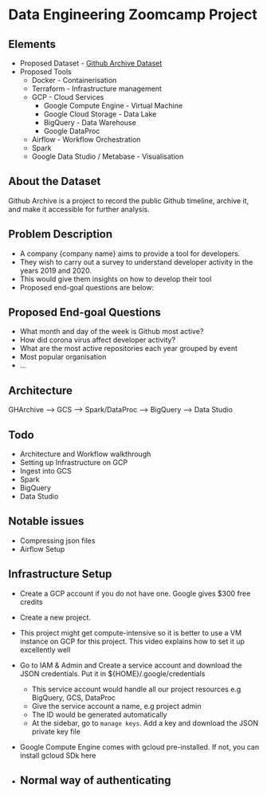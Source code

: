 # Data Engineering Zoomcamp Project

## Elements
- Proposed Dataset - [Github Archive Dataset](https://www.gharchive.org/)
- Proposed Tools
    - Docker - Containerisation
    - Terraform - Infrastructure management
    - GCP - Cloud Services
        - Google Compute Engine - Virtual Machine
        - Google Cloud Storage - Data Lake
        - BigQuery - Data Warehouse
        - Google DataProc
    - Airflow - Workflow Orchestration
    - Spark
    - Google Data Studio / Metabase - Visualisation

## About the Dataset
Github Archive is a project to record the public Github timeline, archive it, and make it accessible for further analysis.

## Problem Description
- A company {company name} aims to provide a tool for developers.
- They wish to carry out a survey to understand developer activity in the years 2019 and 2020.
- This would give them insights on how to develop their tool
- Proposed end-goal questions are below:

## Proposed End-goal Questions
- What month and day of the week is Github most active?
- How did corona virus affect developer activity?
- What are the most active repositories each year grouped by event
- Most popular organisation
- ... 

## Architecture
GHArchive -->  GCS --> Spark/DataProc --> BigQuery --> Data Studio

## Todo
- Architecture and Workflow walkthrough
- Setting up Infrastructure on GCP
- Ingest into GCS
- Spark
- BigQuery
- Data Studio

## Notable issues
- Compressing json files
- Airflow Setup


## Infrastructure Setup
- Create a GCP account if you do not have one. Google gives $300 free credits
- Create a new project.
- This project might get compute-intensive so it is better to use a VM instance on GCP for this project. This video explains how to set it up excellently well
- Go to IAM & Admin and Create a service account and download the JSON credentials. Put it in ${HOME}/.google/credentials
    - This service account would handle all our project resources e.g BigQuery, GCS, DataProc
    - Give the service account a name, e.g project admin
    - The ID would be generated automatically
    - At the sidebar, go to `manage keys`. Add a key and download the JSON private key file

- Google Compute Engine comes with gcloud pre-installed. If not, you can install gcloud SDk here

- Normal way of authenticating
    - 